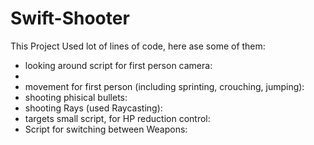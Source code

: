 # Swift-Shooter
This Project Used lot of lines of code, here ase some of them:
- looking around script for first person camera:
- 
- movement for first person (including sprinting, crouching, jumping):
- shooting phisical bullets:
- shooting Rays (used Raycasting):
- targets small script, for HP reduction control:
- Script for switching between Weapons:
